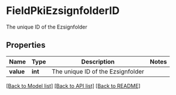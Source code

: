 # FieldPkiEzsignfolderID

The unique ID of the Ezsignfolder

## Properties
Name | Type | Description | Notes
------------ | ------------- | ------------- | -------------
**value** | **int** | The unique ID of the Ezsignfolder | 

[[Back to Model list]](../README.md#documentation-for-models) [[Back to API list]](../README.md#documentation-for-api-endpoints) [[Back to README]](../README.md)


